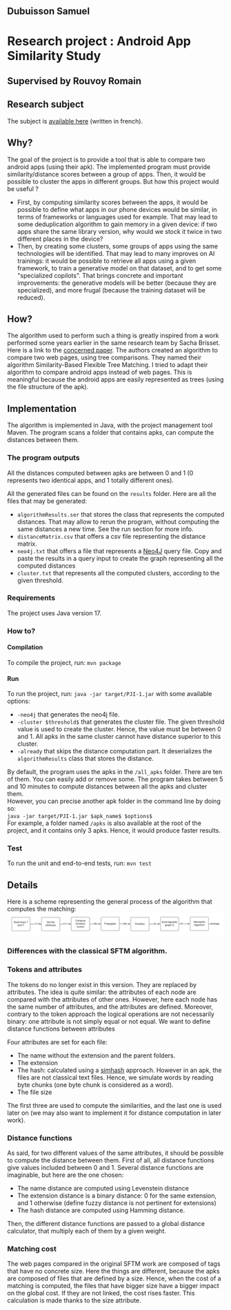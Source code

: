 ## Dubuisson Samuel

# Research project : Android App Similarity Study

## Supervised by Rouvoy Romain

## Research subject

The subject is [available here](http://projets-info.univ-lille.fr/master/etu/projects/31e02aad-7795-4194-98b4-f61ff4744123) (written in french).

## Why? 

The goal of the project is to provide a tool that is able to compare two android apps (using their apk). 
The implemented program must provide similarity/distance scores between a group of apps. 
Then, it would be possible to cluster the apps in different groups. But how this project would
be useful ?  
- First, by computing similarity scores between the apps, it would be possible to define what apps in our
phone devices would be similar, in terms of frameworks or languages used for example. That may lead to some
deduplication algorithm to gain memory in a given device: if two apps share the same library version, why would we stock it twice in two different places in the device?
- Then, by creating some clusters, some groups of apps using the same technologies will be identified. That may lead to many improves on AI trainings: it would be possible
to retrieve all apps using a given framework, to train a generative model on that dataset, and to get some "specialized copilots". That brings concrete and important improvements:
the generative models will be better (because they are specialized), and more frugal (because the training dataset will be reduced).

## How?

The algorithm used to perform such a thing is greatly inspired from a work performed some years earlier in the same research team by Sacha Brisset. Here is
a link to the [concerned paper](https://hal.science/hal-03774245). The authors created an algorithm to compare two web pages, using tree comparisons. They named their algorithm
Similarity-Based Flexible Tree Matching. I tried to adapt their algorithm to compare android apps instead of web pages. This is meaningful because the android apps are easily represented as trees (using the file structure of the apk).

## Implementation

The algorithm is implemented in Java, with the project management tool Maven.
The program scans a folder that contains apks, can compute the distances between them.

### The program outputs

All the distances computed between apks are between 0 and 1 (0 represents two identical apps, and 1 totally different ones).

All the generated files can be found on the `results` folder. Here are all the files that may be generated:
- `algorithmResults.ser` that stores the class that represents the computed distances. That may allow to rerun the program, without computing the 
same distances a new time. See the run section for more info.
- `distanceMatrix.csv` that offers a csv file representing the distance matrix. 
- `neo4j.txt` that offers a file that represents a [Neo4J](https://neo4j.com/) query file. Copy and paste the results in a query input to create the graph representing all the computed distances
- `cluster.txt` that represents all the computed clusters, according to the given threshold.

### Requirements 

The project uses Java version 17.

### How to?

#### Compilation

To compile the project, run: `mvn package`

#### Run

To run the project, run: `java -jar target/PJI-1.jar` with some available options:
- `-neo4j` that generates the neo4j file.
- `-cluster $threshold$` that generates the cluster file. The given threshold value is used to create the cluster. Hence, the value must be between 0 and 1. All
apks in the same cluster cannot have distance superior to this cluster.
- `-already` that skips the distance computation part. It deserializes the `algorithmResults` class that stores the distance.

By default, the program uses the apks in the `/all_apks` folder. There are ten of them. You can easily add or remove some. The program takes between 5 and 10 minutes to compute distances between all the apks and cluster them.  
However, you can precise another apk folder in the command line by doing so:  
`java -jar target/PJI-1.jar $apk_name$ $options$`  
For example, a folder named `/apks` is also available at the root of the project, and it contains only 3 apks. Hence, it would produce faster results.

### Test

To run the unit and end-to-end tests, run: `mvn test`

## Details 

Here is a scheme representing the general process of the algorithm that computes the matching:
![matching_process](resources/images/matching_process.png)

### Differences with the classical SFTM algorithm.

### Tokens and attributes

The tokens do no longer exist in this version. They are replaced by attributes. The idea is quite similar: the attributes of each node are compared with the attributes of other ones.
However, here each node has the same number of attributes, and the attributes are defined. Moreover, contrary to the token approach the logical operations are not necessarily binary: one attribute is not simply equal or not equal. We want to define distance functions between attributes

Four attributes are set for each file:
- The name without the extension and the parent folders.
- The extension
- The hash: calculated using a [simhash](https://en.wikipedia.org/wiki/SimHash) approach. However in an apk, the files are not classical text files. Hence, we simulate words by reading byte chunks (one byte chunk is considered as a word).
- The file size

The first three are used to compute the similarities, and the last one is used later on (we may also want to implement it for distance computation in later work).

### Distance functions

As said, for two different values of the same attributes, it should be possible to compute the distance between them. First of all, all distance functions give values included between 0 and 1. Several distance functions are imaginable, but here are the one chosen:
- The name distance are computed using Levenstein distance
- The extension distance is a binary distance: 0 for the same extension, and 1 otherwise (define fuzzy distance is not pertinent for extensions)
- The hash distance are computed using Hamming distance. 

Then, the different distance functions are passed to a global distance calculator, that multiply each of them by a given weight.

### Matching cost 

The web pages compared in the original SFTM work are composed of tags that have no concrete size. Here the things are different, because the apks are composed of files that are defined by a size.
Hence, when the cost of a matching is computed, the files that have bigger size have a bigger impact on the global cost. If they are not linked, the cost rises faster. This calculation is made thanks to the size attribute. 

